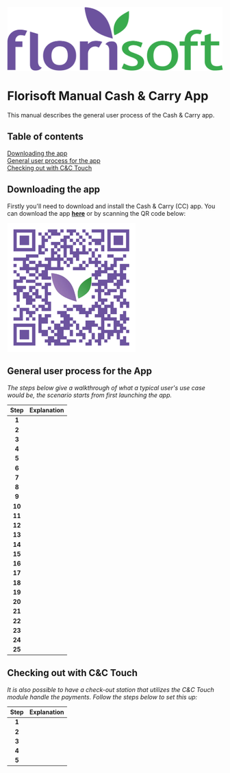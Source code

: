 <img src="../../fslogo.png">

# Florisoft Manual Cash & Carry App

<!--
 Design gaat de app nog een hele overhaul geven qua visuals, vraag aan Timon of Melissa om screenshots van de nieuwe versie!
-->

This manual describes the general user process of the Cash & Carry app. 

## Table of contents

[Downloading the app](#downloading-the-app)  
[General user process for the app](#general-user-process-for-the-app)  
[Checking out with C&C Touch](#checking-out-with-cc-touch)  

## Downloading the app

Firstly you'll need to download and install the Cash & Carry (CC) app. You can download the app **[here](https://app.florisoft.nl/cc/fase2/cc.apk)** or by scanning the QR code below:

<img src="../Cloud App QR-codes/PNG images/C&C App QR.png" width="300px">

## General user process for the App

*The steps below give a walkthrough of what a typical user's use case would be, the scenario starts from first launching the app.*

|Step|Explanation|
|:-:|:--|
|**1**||
|**2**||
|**3**||
|**4**||
|**5**||
|**6**||
|**7**||
|**8**||
|**9**||
|**10**||
|**11**||
|**12**||
|**13**||
|**14**||
|**15**||
|**16**||
|**17**||
|**18**||
|**19**||
|**20**||
|**21**||
|**22**||
|**23**||
|**24**||
|**25**||

## Checking out with C&C Touch

*It is also possible to have a check-out station that utilizes the C&C Touch module handle the payments. Follow the steps below to set this up:*

|Step|Explanation|
|:-:|:--|
|**1**||
|**2**||
|**3**||
|**4**||
|**5**||

<!--
    Zelfde verhaal als in de Nederlandse versie vraag dit aan Jelle.
-->
